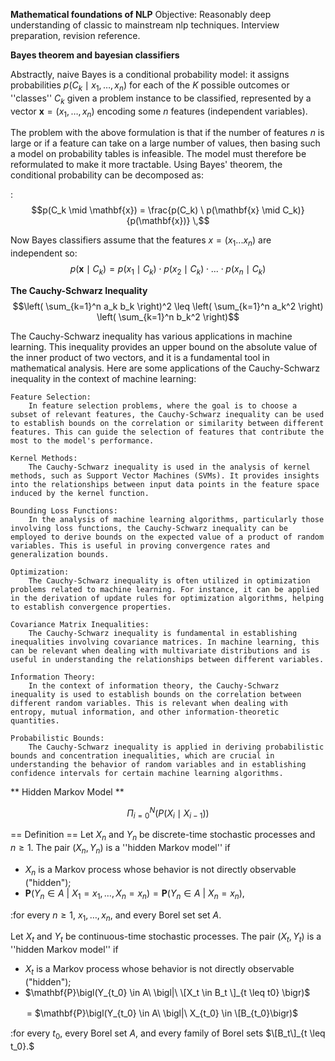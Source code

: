 **Mathematical foundations of NLP**
Objective: Reasonably deep understanding of classic to mainstream nlp techniques. Interview preparation, revision reference.


**Bayes theorem and bayesian classifiers**

Abstractly, naive Bayes is a conditional probability model: it assigns probabilities $p(C_k \mid x_1, \ldots, x_n)$ for each of the $K$ possible outcomes or ''classes'' $C_k$ given a problem instance to be classified, represented by a vector $\mathbf{x} = (x_1, \ldots, x_n)$ encoding some $n$ features (independent variables).

The problem with the above formulation is that if the number of features $n$ is large or if a feature can take on a large number of values, then basing such a model on probability tables is infeasible. The model must therefore be reformulated to make it more tractable. Using Bayes' theorem, the conditional probability can be decomposed as:

: $$p(C_k \mid \mathbf{x}) = \frac{p(C_k) \ p(\mathbf{x} \mid C_k)}{p(\mathbf{x})} \,$$

Now Bayes classifiers assume that the features $x = (x_1 ... x_n)$ are independent so:
$$p(\mathbf{x} \mid C_k) = p(x_{1} \mid C_k) \cdot p(x_{2} \mid C_{k}) \cdot ... \cdot p(x_n \mid C_k)$$

**The Cauchy-Schwarz Inequality**
$$\left( \sum_{k=1}^n a_k b_k \right)^2 \leq \left( \sum_{k=1}^n a_k^2 \right) \left( \sum_{k=1}^n b_k^2 \right)$$

The Cauchy-Schwarz inequality has various applications in machine learning. This inequality provides an upper bound on the absolute value of the inner product of two vectors, and it is a fundamental tool in mathematical analysis. Here are some applications of the Cauchy-Schwarz inequality in the context of machine learning:

    Feature Selection:
        In feature selection problems, where the goal is to choose a subset of relevant features, the Cauchy-Schwarz inequality can be used to establish bounds on the correlation or similarity between different features. This can guide the selection of features that contribute the most to the model's performance.

    Kernel Methods:
        The Cauchy-Schwarz inequality is used in the analysis of kernel methods, such as Support Vector Machines (SVMs). It provides insights into the relationships between input data points in the feature space induced by the kernel function.

    Bounding Loss Functions:
        In the analysis of machine learning algorithms, particularly those involving loss functions, the Cauchy-Schwarz inequality can be employed to derive bounds on the expected value of a product of random variables. This is useful in proving convergence rates and generalization bounds.

    Optimization:
        The Cauchy-Schwarz inequality is often utilized in optimization problems related to machine learning. For instance, it can be applied in the derivation of update rules for optimization algorithms, helping to establish convergence properties.

    Covariance Matrix Inequalities:
        The Cauchy-Schwarz inequality is fundamental in establishing inequalities involving covariance matrices. In machine learning, this can be relevant when dealing with multivariate distributions and is useful in understanding the relationships between different variables.

    Information Theory:
        In the context of information theory, the Cauchy-Schwarz inequality is used to establish bounds on the correlation between different random variables. This is relevant when dealing with entropy, mutual information, and other information-theoretic quantities.

    Probabilistic Bounds:
        The Cauchy-Schwarz inequality is applied in deriving probabilistic bounds and concentration inequalities, which are crucial in understanding the behavior of random variables and in establishing confidence intervals for certain machine learning algorithms.

** Hidden Markov Model **

$$\Pi_{i=0}^N \left( P(X_i \mid X_{i-1}) \right) $$

== Definition ==
Let $X_n$ and $Y_n$ be discrete-time stochastic processes and $n\geq 1$. The pair $(X_n,Y_n)$ is a ''hidden Markov model'' if

* $X_n$ is a Markov process whose behavior is not directly observable ("hidden");
* $\mathbf{P}\bigl(Y_n \in A\ \bigl|\ X_1=x_1,\ldots,X_n=x_n\bigr)=\mathbf{P}\bigl(Y_n \in A\ \bigl|\ X_n=x_n\bigr),$ 

:for every $n\geq 1,$ $x_1,\ldots, x_n,$ and every Borel set set $A$.

Let $X_t$ and $Y_t$ be continuous-time stochastic processes. The pair $(X_t,Y_t)$ is a ''hidden Markov model'' if

* $X_t$ is a Markov process whose behavior is not directly observable ("hidden");
* $\mathbf{P}\bigl(Y_{t_0} \in A\ \bigl|\ \[X_t \in B_t \]_{t \leq t0} \bigr)$


 ㅤㅤ= $\mathbf{P}\bigl(Y_{t_0} \in A\ \bigl|\ X_{t_0} \in \[B_{t_0}\bigr)$

:for every $t_0,$ every Borel set $A,$ and every family of Borel sets $\[B_t\]_{t \leq t_0}.$
